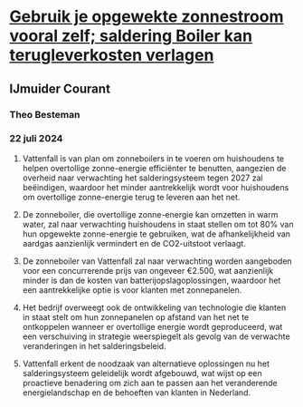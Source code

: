 # [Gebruik je opgewekte zonnestroom vooral zelf; saldering Boiler kan terugleverkosten verlagen](https://advance.lexis.com/api/document?collection=news&id=urn:contentItem:6CJ3-1SB1-JBNC-70XB-00000-00&context=1519360)
## IJmuider Courant
### Theo Besteman
### 22 juli 2024

1. Vattenfall is van plan om zonneboilers in te voeren om huishoudens te helpen overtollige zonne-energie efficiënter te benutten, aangezien de overheid naar verwachting het salderingsysteem tegen 2027 zal beëindigen, waardoor het minder aantrekkelijk wordt voor huishoudens om overtollige zonne-energie terug te leveren aan het net.

2. De zonneboiler, die overtollige zonne-energie kan omzetten in warm water, zal naar verwachting huishoudens in staat stellen om tot 80% van hun opgewekte zonne-energie te gebruiken, wat de afhankelijkheid van aardgas aanzienlijk vermindert en de CO2-uitstoot verlaagt.

3. De zonneboiler van Vattenfall zal naar verwachting worden aangeboden voor een concurrerende prijs van ongeveer €2.500, wat aanzienlijk minder is dan de kosten van batterijopslagoplossingen, waardoor het een aantrekkelijke optie is voor klanten met zonnepanelen.

4. Het bedrijf overweegt ook de ontwikkeling van technologie die klanten in staat stelt om hun zonnepanelen op afstand van het net te ontkoppelen wanneer er overtollige energie wordt geproduceerd, wat een verschuiving in strategie weerspiegelt als gevolg van de verwachte veranderingen in het salderingsbeleid.

5. Vattenfall erkent de noodzaak van alternatieve oplossingen nu het salderingsysteem geleidelijk wordt afgebouwd, wat wijst op een proactieve benadering om zich aan te passen aan het veranderende energielandschap en de behoeften van klanten in Nederland.